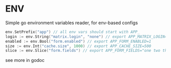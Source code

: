 # ENV

Simple go environment variables reader, for env-based configs

```go
env.SetPrefix("app") // all env vars should start with APP_
login := env.String("matrix.login", "none") // export APP_MATRIX_LOGIN=buscarron
enabled := env.Bool("form.enabled") // export APP_FORM_ENABLED=1
size := env.Int("cache.size", 1000) // export APP_CACHE_SIZE=500
slice := env.Slice("form.fields") // export APP_FORM_FIELDS="one two three"
```

see more in godoc
